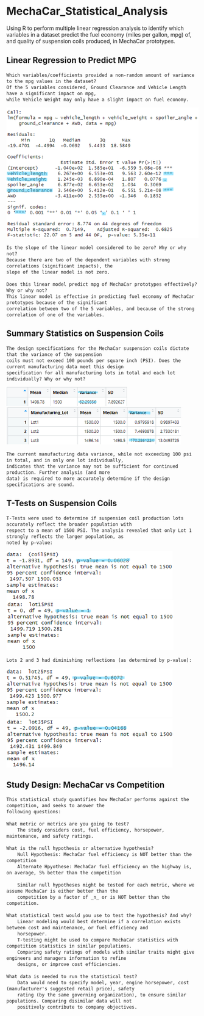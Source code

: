 # MechaCar_Statistical_Analysis
Using R to perform multiple linear regression analysis to identify which variables in a dataset predict the fuel
economy (miles per gallon, mpg) of, and quality of suspension coils produced, in MechaCar prototypes.

## Linear Regression to Predict MPG
    Which variables/coefficients provided a non-random amount of variance to the mpg values in the dataset?
    Of the 5 variables considered, Ground Clearance and Vehicle Length have a significant impact on mpg, 
    while Vehicle Weight may only have a slight impact on fuel economy.
![](/Resources/Images/mpg_summary.png)

    Is the slope of the linear model considered to be zero? Why or why not?
    Because there are two of the dependent variables with strong correlations (significant impacts), the 
    slope of the linear model is not zero.

    Does this linear model predict mpg of MechaCar prototypes effectively? Why or why not?
    This linear model is effective in predicting fuel economy of MechaCar prototypes because of the significant 
    correlation between two of the 5 variables, and because of the strong correlation of one of the variables.
    
## Summary Statistics on Suspension Coils
    The design specifications for the MechaCar suspension coils dictate that the variance of the suspension 
    coils must not exceed 100 pounds per square inch (PSI). Does the current manufacturing data meet this design 
    specification for all manufacturing lots in total and each lot individually? Why or why not?
    
![](/Resources/Images/total_summary.png)  ![](/Resources/Images/lot_summary.png)
    
    The current manufacturing data variance, while not exceeding 100 psi in total, and in only one lot individually,
    indicates that the variance may not be sufficient for continued production. Further analysis (and more
    data) is required to more accurately determine if the design specifications are sound.

## T-Tests on Suspension Coils
    T-Tests were used to determine if suspension coil production lots accurately reflect the broader population with 
    respect to a mean of 1500 PSI. The analysis revealed that only Lot 1 strongly reflects the larger population, as 
    noted by p-value:
![](/Resources/Images/t_test1500PSI.png)  ![](/Resources/Images/t_test_lot1.png)

    Lots 2 and 3 had diminishing reflections (as determined by p-value):
![](/Resources/Images/t_test_lot2.png)    ![](/Resources/Images/t_test_lot3.png)    
    
## Study Design: MechaCar vs Competition
    This statistical study quantifies how MechaCar performs against the competition, and seeks to answer the 
    following questions:
    
    What metric or metrics are you going to test?
        The study considers cost, fuel efficiency, horsepower, maintenance, and safety ratings.
        
    What is the null hypothesis or alternative hypothesis?
        Null Hypothesis: MechaCar fuel efficiency is NOT better than the competition
        Alternate Hpyothese: MechaCar fuel efficiency on the highway is, on average, 5% better than the competition
        
        Similar null hypotheses might be tested for each metric, where we assume MechaCar is either better than the 
        competition by a factor of _n_ or is NOT better than the competition.

    What statistical test would you use to test the hypothesis? And why?
        Linear modeling would best determine if a correlation exists between cost and maintenance, or fuel efficiency and
        horsepower. 
        T-testing might be used to compare MechaCar statistics with competition statistics in similar populations.                 
        Comparing safety ratings of models with similar traits might give engineers and managers information to refine
        designs, or improve cost efficiencies.

    What data is needed to run the statistical test?
        Data would need to specify model, year, engine horsepower, cost (manufacturer's suggested retail price), safety             
        rating (by the same governing organization), to ensure similar populations. Comparing disimilar data will not
        positively contribute to company objectives.

    

